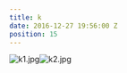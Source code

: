 ```yaml
---
title: k
date: 2016-12-27 19:56:00 Z
position: 15
---
```


![k1.jpg](/uploads/k1.jpg)![k2.jpg](/uploads/k2.jpg)